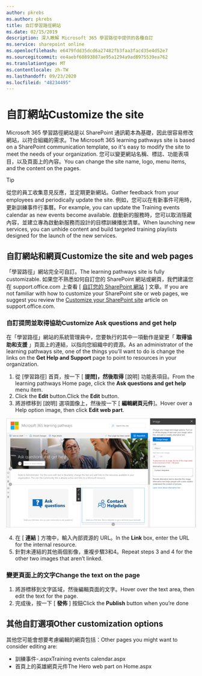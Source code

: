 ```yaml
---
author: pkrebs
ms.author: pkrebs
title: 自訂學習路徑網站
ms.date: 02/15/2019
description: 深入瞭解 Microsoft 365 學習路徑中提供的各種自訂
ms.service: sharepoint online
ms.openlocfilehash: e6479fdd35dcd6a27482fb3faa3facd35e4d52e7
ms.sourcegitcommit: ee4aebf60893887ae95a1294a9ad8975539ea762
ms.translationtype: MT
ms.contentlocale: zh-TW
ms.lasthandoff: 09/23/2020
ms.locfileid: "48234495"
---
```

# <a name="customize-the-site"></a><span data-ttu-id="da2fe-103">自訂網站</span><span class="sxs-lookup"><span data-stu-id="da2fe-103">Customize the site</span></span>

<span data-ttu-id="da2fe-104">Microsoft 365 學習路徑網站是以 SharePoint 通訊範本為基礎，因此很容易修改網站，以符合組織的需求。</span><span class="sxs-lookup"><span data-stu-id="da2fe-104">The Microsoft 365 learning pathways site is based on a SharePoint communication template, so it's easy to modify the site to meet the needs of your organization.</span></span> <span data-ttu-id="da2fe-105">您可以變更網站名稱、標誌、功能表項目，以及頁面上的內容。</span><span class="sxs-lookup"><span data-stu-id="da2fe-105">You can change the site name, logo, menu items, and the content on the pages.</span></span> 

> [!TIP]
> <span data-ttu-id="da2fe-106">從您的員工收集意見反應，並定期更新網站。</span><span class="sxs-lookup"><span data-stu-id="da2fe-106">Gather feedback from your employees and periodically update the site.</span></span> <span data-ttu-id="da2fe-107">例如，您可以在有新事件可用時，更新訓練事件行事曆。</span><span class="sxs-lookup"><span data-stu-id="da2fe-107">For example, you can update the Training events calendar as new events become available.</span></span> <span data-ttu-id="da2fe-108">啟動新的服務時，您可以取消隱藏內容，並建立專為啟動新服務而設計的目標訓練播放清單。</span><span class="sxs-lookup"><span data-stu-id="da2fe-108">When launching new services, you can unhide content and build targeted training playlists designed for the launch of the new services.</span></span> 

## <a name="customize-the-site-and-web-pages"></a><span data-ttu-id="da2fe-109">自訂網站和網頁</span><span class="sxs-lookup"><span data-stu-id="da2fe-109">Customize the site and web pages</span></span>

<span data-ttu-id="da2fe-110">「學習路徑」網站完全可自訂。</span><span class="sxs-lookup"><span data-stu-id="da2fe-110">The learning pathways site is fully customizable.</span></span> <span data-ttu-id="da2fe-111">如果您不熟悉如何自訂您的 SharePoint 網站或網頁，我們建議您在 support.office.com 上查看 [ [自訂您的 SharePoint 網站](https://support.office.com/article/customize-your-sharepoint-site-320b43e5-b047-4fda-8381-f61e8ac7f59b) ] 文章。</span><span class="sxs-lookup"><span data-stu-id="da2fe-111">If you are not familiar with how to customize your SharePoint site or web pages, we suggest you review the [Customize your SharePoint site](https://support.office.com/article/customize-your-sharepoint-site-320b43e5-b047-4fda-8381-f61e8ac7f59b) article on support.office.com.</span></span> 

### <a name="customize-ask-questions-and-get-help"></a><span data-ttu-id="da2fe-112">自訂提問並取得協助</span><span class="sxs-lookup"><span data-stu-id="da2fe-112">Customize Ask questions and get help</span></span>

<span data-ttu-id="da2fe-113">在「學習路徑」網站的系統管理員中，您要執行的其中一項動作是變更「 **取得協助和支援** 」頁面上的連結，以指向您組織中的資源。</span><span class="sxs-lookup"><span data-stu-id="da2fe-113">As an administrator of the learning pathways site, one of the things you’ll want to do is change the links on the **Get Help and Support** page to point to resources in your organization.</span></span> 

1.  <span data-ttu-id="da2fe-114">從 [學習路徑] 首頁，按一下 [ **提問]，然後取得** [說明] 功能表項目。</span><span class="sxs-lookup"><span data-stu-id="da2fe-114">From the learning pathways Home page, click the **Ask questions and get help** menu item.</span></span>
2.  <span data-ttu-id="da2fe-115">Click the **Edit** button.</span><span class="sxs-lookup"><span data-stu-id="da2fe-115">Click the **Edit** button.</span></span>
3.  <span data-ttu-id="da2fe-116">將游標移到 [說明] 選項圖像上，然後按一下 [ **編輯網頁元件**]。</span><span class="sxs-lookup"><span data-stu-id="da2fe-116">Hover over a Help option image, then click **Edit web part**.</span></span>

![cg-edithelp.png](media/cg-edithelp.png)

4.  <span data-ttu-id="da2fe-118">在 [ **連結** ] 方塊中，輸入內部資源的 URL。</span><span class="sxs-lookup"><span data-stu-id="da2fe-118">In the **Link** box, enter the URL for the internal resource.</span></span> 
5.  <span data-ttu-id="da2fe-119">針對未連結的其他兩個影像，重複步驟3和4。</span><span class="sxs-lookup"><span data-stu-id="da2fe-119">Repeat steps 3 and 4 for the other two images that aren’t linked.</span></span>

### <a name="change-the-text-on-the-page"></a><span data-ttu-id="da2fe-120">變更頁面上的文字</span><span class="sxs-lookup"><span data-stu-id="da2fe-120">Change the text on the page</span></span>

1. <span data-ttu-id="da2fe-121">將游標移到文字區域，然後編輯頁面的文字。</span><span class="sxs-lookup"><span data-stu-id="da2fe-121">Hover over the text area, then edit the text for the page.</span></span> 
2. <span data-ttu-id="da2fe-122">完成後，按一下 [ **發佈** ] 按鈕</span><span class="sxs-lookup"><span data-stu-id="da2fe-122">Click the **Publish** button when you’re done</span></span>

## <a name="other-customization-options"></a><span data-ttu-id="da2fe-123">其他自訂選項</span><span class="sxs-lookup"><span data-stu-id="da2fe-123">Other customization options</span></span>
<span data-ttu-id="da2fe-124">其他您可能會想要考慮編輯的網頁包括：</span><span class="sxs-lookup"><span data-stu-id="da2fe-124">Other pages you might want to consider editing are:</span></span>

- <span data-ttu-id="da2fe-125">訓練事件-.aspx</span><span class="sxs-lookup"><span data-stu-id="da2fe-125">Training events calendar.aspx</span></span>
- <span data-ttu-id="da2fe-126">首頁上的英雄網頁元件</span><span class="sxs-lookup"><span data-stu-id="da2fe-126">The Hero web part on Home.aspx</span></span>

